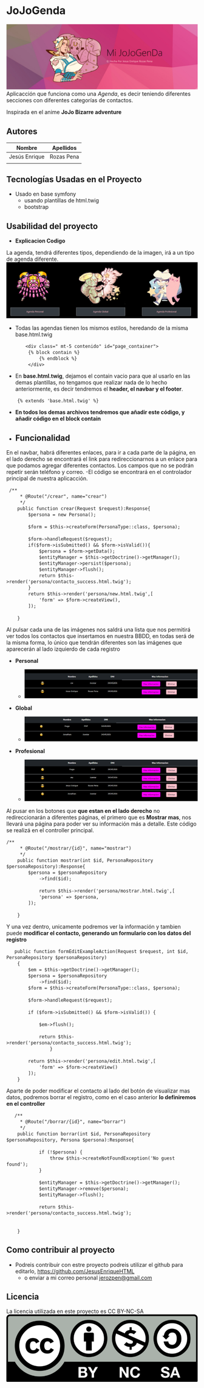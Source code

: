 # **JoJoGenda** #

![Con titulo](/public/resources/Markdown/header.png "titulo")
Aplicacción que funciona como una _Agenda_, es decir teniendo diferentes secciones con diferentes categorías de contactos.

Inspirada en el anime **JoJo Bizarre adventure**

## Autores ##
| Nombre | Apellidos |
|--------|-----------|
| Jesús Enrique | Rozas Pena |
|||

## Tecnologías Usadas en el Proyecto ##
- Usado en base symfony
    - usando plantillas de html.twig
    - bootstrap

## Usabilidad del proyecto ##
- **Explicacion Codigo**

La agenda, tendrá diferentes tipos, dependiendo de la imagen, irá a un tipo de agenda diferente.
![Con titulo](/public/resources/Markdown/tipo.png "titulo")
- Todas las agendas tienen los mismos estilos, heredando de la misma base.html.twig
~~~
       <div class=" mt-5 contenido" id="page_container">
        {% block contain %}
            {% endblock %}
        </div>
~~~

- En **base.html.twig**, dejamos el contain vacio para que al usarlo en las demas plantillas, no tengamos que realizar nada de lo hecho anteriormente, es decir tendremos el __header, el navbar y el footer__.

~~~
    {% extends 'base.html.twig' %}
~~~

- **En todos los demas archivos tendremos que añadir este código, y añadir código en el block contain**


+ ## Funcionalidad ##

En el navbar, habrá diferentes enlaces, para ir a cada parte de la página, en el lado derecho se encontrará el link para redireccionarnos a un enlace para que podamos agregar diferentes contactos. Los campos que no se podrán repetir serán teléfono y correo.
    -El código se encontrará en el controlador principal de nuestra aplicacción.
~~~
 /**
     * @Route("/crear", name="crear")
     */
    public function crear(Request $request):Response{
        $persona = new Persona();

        $form = $this->createForm(PersonaType::class, $persona);

        $form->handleRequest($request);
        if($form->isSubmitted() && $form->isValid()){
            $persona = $form->getData();
            $entityManager = $this->getDoctrine()->getManager();
            $entityManager->persist($persona);
            $entityManager->flush();
            return $this->render('persona/contacto_success.html.twig');
        }
        return $this->render('persona/new.html.twig',[
            'form' => $form->createView(),
        ]);

    }
~~~

Al pulsar cada una de las imágenes nos saldrá una lista que nos permitirá ver todos los contactos que insertamos en nuestra BBDD,  en todas será de la misma forma, lo único que tendrán diferentes son las imágenes que aparecerán al lado izquierdo de cada registro

 + **Personal**
    + ![Con titulo](/public/resources/Markdown/lista.png "titulo")



 + **Global**
    + ![Con titulo](/public/resources/Markdown/lista1.png "titulo")


 + **Profesional**
    + ![Con titulo](/public/resources/Markdown/lista2.png "titulo")

Al pusar en los botones que **que estan en el lado derecho** no redireccionarán a diferentes páginas, el primero que es **Mostrar mas**, nos llevará una página para poder ver su información más a detalle. Este código se realizá en el controller principal.
~~~
/**
     * @Route("/mostrar/{id}", name="mostrar")
     */
    public function mostrar(int $id, PersonaRepository $personaRepository):Response{
        $persona = $personaRepository
            ->find($id);

            return $this->render('persona/mostrar.html.twig',[
            'persona' => $persona,
        ]);

    }
~~~

Y una vez dentro, unicamente podremos ver la información y tambien puede **modificar el contacto, generando un formulario con los datos del registro**
~~~
   public function formEditExampleAction(Request $request, int $id,  PersonaRepository $personaRepository)
    {
        $em = $this->getDoctrine()->getManager();
        $persona = $personaRepository
            ->find($id);
        $form = $this->createForm(PersonaType::class, $persona);

        $form->handleRequest($request);

        if ($form->isSubmitted() && $form->isValid()) {

            $em->flush();

            return $this->render('persona/contacto_success.html.twig');
                }

        return $this->render('persona/edit.html.twig',[
            'form' => $form->createView()
        ]);
    }
~~~

Aparte de poder modificar el contacto al lado del botón de visualizar mas datos, podremos borrar el registro, como en el caso anterior **lo definiremos en el controller**
~~~
   /**
     * @Route("/borrar/{id}", name="borrar")
     */
    public function borrar(int $id, PersonaRepository $personaRepository, Persona $persona):Response{

            if (!$persona) {
                throw $this->createNotFoundException('No guest found');
            }

            $entityManager = $this->getDoctrine()->getManager();
            $entityManager->remove($persona);
            $entityManager->flush();

            return $this->render('persona/contacto_success.html.twig');


    }
~~~

## Como contribuir al proyecto ##
+ Podreis contribuir con estre proyecto podreis utilizar el github para editarlo, https://github.com/JesusEnriqueHTML
    - o enviar a mi correo personal jerozpen@gmail.com

## Licencia ##
La licencia utilizada en este proyecto es CC BY-NC-SA
  ![Con titulo](/public/resources/licencia.png "titulo")
